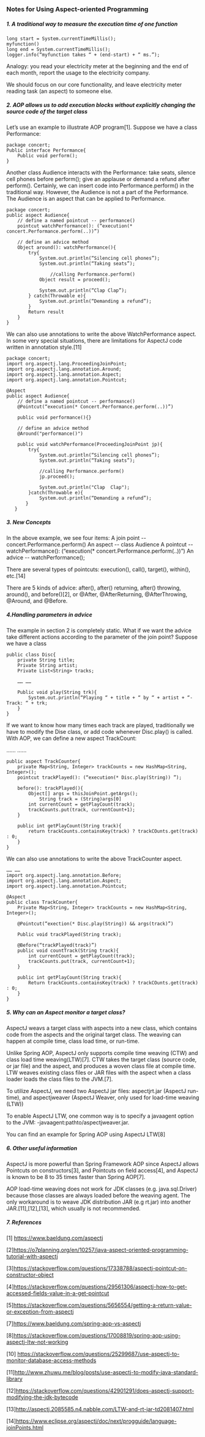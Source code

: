 ### Notes for Using Aspect-oriented Programming


##### 1. A traditional way to measure the execution time of one function
```
long start = System.currentTimeMillis();
myfunction()
long end = System.currentTimeMillis();
logger.info(“myfunction takes “ + (end-start) + “ ms.”);	
```

  Analogy: you read your electricity meter at the beginning and the end of each month, report the usage to the electricity company.

  We should focus on our core functionality, and leave electricity meter reading task (an aspect)  to someone else. 

##### 2.  AOP allows us to add execution blocks without explicitly changing the source code of the target class  
Let’s use an example to illustrate AOP program[1].  Suppose we have a class Performance:

```
package concert;
Public interface Performance{
	Public void perform();
}
```

Another class Audience interacts with the Performance: take seats, silence cell phones before perform(); give an applause or demand a refund after perform().  Certainly, we can insert code into Performance.perform() in the traditional way.  However, the Audience is not a part of the Performance.  The Audience is an aspect that can be applied to Performance.

```
package concert;
public aspect Audience{
	// define a named pointcut -- performance()
  	pointcut watchPerformance(): (“execution(* concert.Performance.perform(..))”)

  	// define an advice method
  	Object around(): watchPerformance(){
  		try{
  			System.out.println(“Silencing cell phones”);
			System.out.println(“Taking seats”);
	
        		//calling Performance.perform()
			Object result = proceed(); 
	
			System.out.println(“Clap Clap”);
		} catch(Throwable e){
			System.out.println(“Demanding a refund”);
		}
		Return result
	}
}
```

We can also use annotations to write the above WatchPerformance aspect.  In some very special situations, there are limitations for AspectJ code written in annotation style.[11]

```
package concert;
import org.aspectj.lang.ProceedingJoinPoint;
import org.aspectj.lang.annotation.Around;
import org.aspectj.lang.annotation.Aspect;
import org.aspectj.lang.annotation.Pointcut;

@Aspect
public aspect Audience{
	// define a named pointcut -- performance()
	@Pointcut(“execution(* Concert.Performance.perform(..))”)
	
	public void performance(){}

	// define an advice method
	@Around("performance()")

   	public void watchPerformance(ProceedingJoinPoint jp){
		try{
			System.out.println(“Silencing cell phones”);
			System.out.println(“Taking seats”);
			
			//calling Performance.perform()
			jp.proceed();
			
			System.out.println("Clap  Clap");
		}catch(Throwable e){
			System.out.println(“Demanding a refund”);
	   }
   }
```

##### 3. New Concepts
In the above example, we see four items:
A join point -- concert.Performance.perform()
An aspect -- class Audience
A pointcut -- watchPerformance(): (“execution(* concert.Performance.perform(..))”)
An advice -- watchPerformance();

There are several types of pointcuts: execution(), call(), target(), within(), etc.[14]

There are 5 kinds of advice: after(), after() returning, after() throwing, around(), and before()[2], or @After, @AfterReturning, @AfterThrowing, @Around, and @Before.

##### 4.Handling parameters in advice
The example in section 2 is completely static.  What if we want the advice take different actions according to the parameter of the join point?  Suppose we have a class

```
public class Disc{
	private String title;
	Private String artist;
	Private List<String> tracks;

	…… …… 

	Public void play(String trk){
		System.out.println(“Playing “ + title + “ by “ + artist + “-Track: “ + trk;
	}
}
```

If we want to know how many times each track are played, traditionally we have to modify the Dise class, or add code whenever Disc.play() is called.  With AOP, we can define a new aspect TrackCount:

…… ……

```
public aspect TrackCounter{
	private Map<String, Integer> trackCounts = new HashMap<String, Integer>();
	pointcut trackPlayed(): (“execution(* Disc.play(String)) ”);

	before(): trackPlayed(){
		Object[] args = thisJoinPoint.getArgs();
     		String track = (String)args[0]
		int currentCount = getPlayCount(track);
		trackCounts.put(track, currentCount+1);
	}

	public int getPlayCount(String track){
		return trackCounts.containsKey(track) ? trackCOunts.get(track) : 0;
	}
}
```

 We can also use annotations to write the above TrackCounter aspect.

```
…… ……
import org.aspectj.lang.annotation.Before;
import org.aspectj.lang.annotation.Aspect;
import org.aspectj.lang.annotation.Pointcut;

@Aspect
public class TrackCounter{
	Private Map<String, Integer> trackCounts = new HashMap<String, Integer>();
	
	@Pointcut(“exection(* Disc.play(String)) && args(track)”)
	
	Public void trackPlayed(String track);

	@Before(“trackPlayed(track)”)
	public void countTrack(String track){
		int currentCount = getPlayCount(track);
		trackCounts.put(track, currentCount+1); 
	}

	public int getPlayCount(String track){
		Return trackCounts.containsKey(track) ? trackCOunts.get(track) : 0;
	}
}
```

##### 5. Why can an Aspect monitor a target class?

AspectJ weavs a target class with aspects into a new class, which contains code from the aspects and the original target class.  The weaving can happen at compile time, class load time, or run-time.

Unlike Spring AOP, AspectJ only supports compile time weaving (CTW) and class load time weaving(LTW)[7]. CTW takes the target class (source code, or jar file) and the aspect, and produces a woven class file at compile time.  LTW weaves existing class files or JAR files with the aspect when a class loader loads the class files to the JVM.[7]. 

To utilize AspectJ, we need two AspectJ jar files: aspectjrt.jar (AspectJ run-time), and aspectjweaver (AspectJ Weaver, only used for load-time weaving (LTW))

To enable AspectJ LTW, one common way is to specify a javaagent option to the JVM: -javaagent:pathto/aspectjweaver.jar.

You can find an example for Spring AOP using AspectJ LTW[8]


##### 6. Other useful information

AspectJ is more powerful than Spring Framework AOP since AspectJ allows Pointcuts on constructors[3], and Pointcuts on field access[4], and AspectJ is known to be 8 to 35 times faster than Spring AOP[7].

AOP load-time weaving does not work for JDK classes (e.g. java.sql.Driver) because those classes are always loaded before the weaving agent.  The only workaround is to weave JDK distribution JAR (e.g rt.jar) into another JAR.[11],[12],[13], which usually is not recommended.

##### 7. References
[1] https://www.baeldung.com/aspectj

[2]https://o7planning.org/en/10257/java-aspect-oriented-programming-tutorial-with-aspectj

[3]https://stackoverflow.com/questions/17338788/aspectj-pointcut-on-constructor-object

[4]https://stackoverflow.com/questions/29561306/aspectj-how-to-get-accessed-fields-value-in-a-get-pointcut

[5]https://stackoverflow.com/questions/5656554/getting-a-return-value-or-exception-from-aspectj

[7]https://www.baeldung.com/spring-aop-vs-aspectj

[8]https://stackoverflow.com/questions/17008819/spring-aop-using-aspectj-ltw-not-working

[10] https://stackoverflow.com/questions/25299687/use-aspectj-to-monitor-database-access-methods

[11]http://www.zhuwu.me/blog/posts/use-aspectj-to-modify-java-standard-library

[12]https://stackoverflow.com/questions/42901291/does-aspectj-support-modifying-the-jdk-bytecode

[13]http://aspectj.2085585.n4.nabble.com/LTW-and-rt-jar-td2081407.html

[14]https://www.eclipse.org/aspectj/doc/next/progguide/language-joinPoints.html
